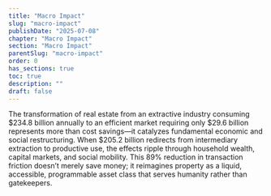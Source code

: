 ```yaml
---
title: "Macro Impact"
slug: "macro-impact"
publishDate: "2025-07-08"
chapter: "Macro Impact"
section: "Macro Impact"
parentSlug: "macro-impact"
order: 0
has_sections: true
toc: true
description: ""
draft: false
---
```


The transformation of real estate from an extractive industry consuming $234.8 billion annually to an efficient market requiring only $29.6 billion represents more than cost savings—it catalyzes fundamental economic and social restructuring. When $205.2 billion redirects from intermediary extraction to productive use, the effects ripple through household wealth, capital markets, and social mobility. This 89% reduction in transaction friction doesn’t merely save money; it reimagines property as a liquid, accessible, programmable asset class that serves humanity rather than gatekeepers.
